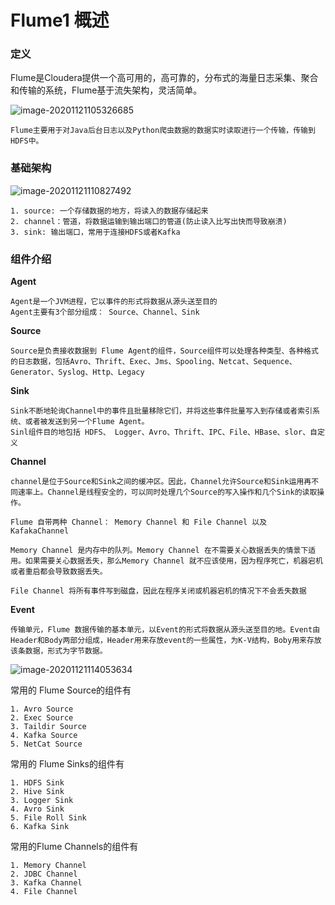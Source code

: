 # Flume1 概述



### 定义

Flume是Cloudera提供一个高可用的，高可靠的，分布式的海量日志采集、聚合和传输的系统，Flume基于流失架构，灵活简单。

![image-20201121105326685](C:\Users\Auraros\AppData\Roaming\Typora\typora-user-images\image-20201121105326685.png)

```
Flume主要用于对Java后台日志以及Python爬虫数据的数据实时读取进行一个传输，传输到HDFS中。
```



### 基础架构

![image-20201121110827492](C:\Users\Auraros\AppData\Roaming\Typora\typora-user-images\image-20201121110827492.png)

```
1. source: 一个存储数据的地方，将读入的数据存储起来
2. channel：管道，将数据运输到输出端口的管道(防止读入比写出快而导致崩溃)
3. sink: 输出端口，常用于连接HDFS或者Kafka
```



### 组件介绍

**Agent**

```
Agent是一个JVM进程，它以事件的形式将数据从源头送至目的
Agent主要有3个部分组成： Source、Channel、Sink
```

**Source**

```
Source是负责接收数据到 Flume Agent的组件，Source组件可以处理各种类型、各种格式的日志数据，包括Avro、Thrift、Exec、Jms、Spooling、Netcat、Sequence、Generator、Syslog、Http、Legacy
```

**Sink**

```
Sink不断地轮询Channel中的事件且批量移除它们，并将这些事件批量写入到存储或者索引系统、或者被发送到另一个Flume Agent。
Sinl组件目的地包括 HDFS、 Logger、Avro、Thrift、IPC、File、HBase、slor、自定义
```

**Channel**

```
channel是位于Source和Sink之间的缓冲区。因此，Channel允许Source和Sink运用再不同速率上。Channel是线程安全的，可以同时处理几个Source的写入操作和几个Sink的读取操作。

Flume 自带两种 Channel： Memory Channel 和 File Channel 以及 KafakaChannel

Memory Channel 是内存中的队列。Memory Channel 在不需要关心数据丢失的情景下适用。如果需要关心数据丢失，那么Memory Channel 就不应该使用，因为程序死亡，机器宕机或者重启都会导致数据丢失。

File Channel 将所有事件写到磁盘，因此在程序关闭或机器宕机的情况下不会丢失数据
```



**Event**

```
传输单元，Flume 数据传输的基本单元，以Event的形式将数据从源头送至目的地。Event由Header和Body两部分组成，Header用来存放event的一些属性，为K-V结构，Boby用来存放该条数据，形式为字节数据。
```

![image-20201121114053634](C:\Users\Auraros\AppData\Roaming\Typora\typora-user-images\image-20201121114053634.png)

常用的 Flume Source的组件有

```
1. Avro Source
2. Exec Source
3. Taildir Source
4. Kafka Source
5. NetCat Source
```

常用的 Flume Sinks的组件有

```
1. HDFS Sink
2. Hive Sink
3. Logger Sink
4. Avro Sink
5. File Roll Sink
6. Kafka Sink
```

常用的Flume Channels的组件有

```
1. Memory Channel
2. JDBC Channel
3. Kafka Channel
4. File Channel
```

